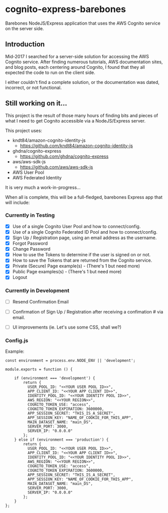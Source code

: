 # cognito-express-barebones

Barebones NodeJS/Express application that uses the AWS Cognito service on the server side.

## Introduction

Mid-2017 I searched for a server-side solution for accessing the AWS Cognito service.  After finding numerous tutorials, AWS documentation sites, and blog posts, each centering around Cognito, I found that they all expected the code to run on the client side.

I either couldn't find a complete solution, or the documentation was dated, incorrect, or not functional.

## Still working on it...

This project is the result of those many hours of finding bits and pieces of what I need to get Cognito accessible via a NodeJS/Express server.

This project uses:

* kndt84/amazon-cognito-identity-js
    * https://github.com/kndt84/amazon-cognito-identity-js
* ghdna/cognito-express     
    * https://github.com/ghdna/cognito-express
* aws/aws-sdk-js
    * https://github.com/aws/aws-sdk-js
* AWS User Pool
* AWS Federated Identity

It is very much a work-in-progress...

When all is complete, this will be a full-fledged, barebones Express app that will include:

### Currently in Testing

- [x] Use of a single Cognito User Pool and how to connect/config. 
- [x] Use of a single Cognito Federated ID Pool and how to connect/config. 
- [x] Sign Up / Registration page, using an email address as the username. 
- [x] Forgot Password 
- [x] Change Password 
- [x] How to use the Tokens to determine if the user is signed on or not. 
- [x] How to save the Tokens that are returned from the Cognito service.
- [x] Private (Secure) Page example(s) - (There's 1 but need more)
- [x] Public Page examples(s) - (There's 1 but need more)
- [x] Logout 

### Currently in Development

- [ ] Resend Confirmation Email
- [ ] Confirmation of Sign Up / Registration after receiving a confimation # via email. 
- [ ] UI improvements (ie.  Let's use some CSS, shall we?)


### Config.js

Example:

```
const environment = process.env.NODE_ENV || 'development';

module.exports = function () {

    if (environment === 'development') {
        return {
          USER_POOL_ID: "<<YOUR USER POOL ID>>",
          APP_CLIENT_ID: "<<YOUR APP CLIENT ID>>",
          IDENTITY_POOL_ID: "<<YOUR IDENTITY POOL ID>>",
          AWS_REGION: "<<YOUR REGION>>",
          COGNITO_TOKEN_USE: "access",
          COGNITO_TOKEN_EXPIRATION: 3600000,
          APP_SESSION_SECRET: "THIS_IS_A_SECRET",
          APP_SESSION_KEY: "NAME_OF_COOKIE_FOR_THIS_APP",
          MAIN_DATASET_NAME: "main_DS",
          SERVER_PORT: 3000,
          SERVER_IP: "0.0.0.0"
        };
    } else if (environment === 'production') {
        return {
          USER_POOL_ID: "<<YOUR USER POOL ID>>",
          APP_CLIENT_ID: "<<YOUR APP CLIENT ID>>",
          IDENTITY_POOL_ID: "<<YOUR IDENTITY POOL ID>>",
          AWS_REGION: "<<YOUR REGION>>",
          COGNITO_TOKEN_USE: "access",
          COGNITO_TOKEN_EXPIRATION: 3600000,
          APP_SESSION_SECRET: "THIS_IS_A_SECRET",
          APP_SESSION_KEY: "NAME_OF_COOKIE_FOR_THIS_APP",          
          MAIN_DATASET_NAME: "main_DS",
          SERVER_PORT: 3000,
          SERVER_IP: "0.0.0.0"
        };
    }
};
```

